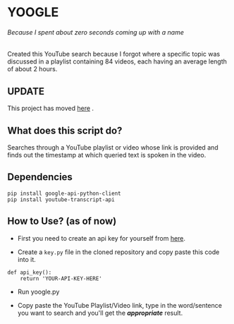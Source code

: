 # YOOGLE
###### Because I spent about zero seconds coming up with a name

Created this YouTube search because I forgot where a specific topic was discussed in a playlist containing 84 videos, each having an average length of about 2 hours.

## UPDATE
This project has moved [here](https://github.com/Jawadtp/Backend-for-Youtube-Transcript-Seeker) . 



## What does this script do?
Searches through a YouTube playlist or video whose link is provided and finds out the timestamp at which queried text is spoken in the video.

## Dependencies
```
pip install google-api-python-client
pip install youtube-transcript-api
```
## How to Use? (as of now)

* First you need to create an api key for yourself from
[here](https://console.cloud.google.com/).

* Create a `key.py` file in the cloned repository and copy paste this code into it.
```
def api_key():
    return 'YOUR-API-KEY-HERE' 
```
* Run yoogle.py 

* Copy paste the YouTube Playlist/Video link, type in the word/sentence you want to search and you'll get the ***appropriate*** result.
